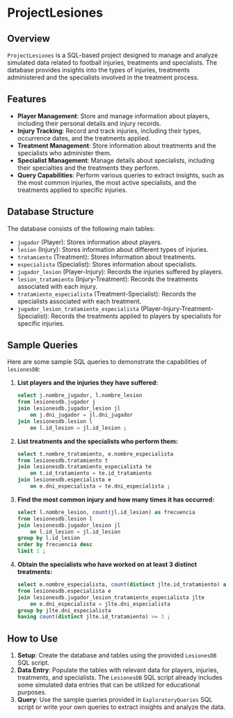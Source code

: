 # ProjectLesiones

## Overview
`ProjectLesiones` is a SQL-based project designed to manage and analyze simulated data related to football injuries, treatments and specialists. The database provides insights into the types of injuries, treatments administered and the specialists involved in the treatment process.

## Features
- **Player Management**: Store and manage information about players, including their personal details and injury records.
- **Injury Tracking**: Record and track injuries, including their types, occurrence dates, and the treatments applied.
- **Treatment Management**: Store information about treatments and the specialists who administer them.
- **Specialist Management**: Manage details about specialists, including their specialties and the treatments they perform.
- **Query Capabilities**: Perform various queries to extract insights, such as the most common injuries, the most active specialists, and the treatments applied to specific injuries.

## Database Structure
The database consists of the following main tables:
- `jugador` (Player): Stores information about players.
- `lesion` (Injury): Stores information about different types of injuries.
- `tratamiento` (Treatment): Stores information about treatments.
- `especialista` (Specialist): Stores information about specialists.
- `jugador_lesion` (Player-Injury): Records the injuries suffered by players.
- `lesion_tratamiento` (Injury-Treatment): Records the treatments associated with each injury.
- `tratamiento_especialista` (Treatment-Specialist): Records the specialists associated with each treatment.
- `jugador_lesion_tratamiento_especialista` (Player-Injury-Treatment-Specialist): Records the treatments applied to players by specialists for specific injuries.

## Sample Queries
Here are some sample SQL queries to demonstrate the capabilities of `lesionesDB`:

1. **List players and the injuries they have suffered:**
   ```sql
   select j.nombre_jugador, l.nombre_lesion 
   from lesionesdb.jugador j 
   join lesionesdb.jugador_lesion jl 
	   on j.dni_jugador = jl.dni_jugador 
   join lesionesdb.lesion l 
	   on l.id_lesion = jl.id_lesion ;
   ```

2. **List treatments and the specialists who perform them:**
   ```sql
   select t.nombre_tratamiento, e.nombre_especialista 
   from lesionesdb.tratamiento t 
   join lesionesdb.tratamiento_especialista te 
	   on t.id_tratamiento = te.id_tratamiento 
   join lesionesdb.especialista e 
	   on e.dni_especialista = te.dni_especialista ;
   ```

3. **Find the most common injury and how many times it has occurred:**
   ```sql
   select l.nombre_lesion, count(jl.id_lesion) as frecuencia 
   from lesionesdb.lesion l 
   join lesionesdb.jugador_lesion jl 
	   on l.id_lesion = jl.id_lesion 
   group by l.id_lesion 
   order by frecuencia desc 
   limit 1 ;
   ```

4. **Obtain the specialists who have worked on at least 3 distinct treatments:**
   ```sql
   select e.nombre_especialista, count(distinct jlte.id_tratamiento) as distintos_tratamientos_efectuados 
   from lesionesdb.especialista e 
   join lesionesdb.jugador_lesion_tratamiento_especialista jlte 
	   on e.dni_especialista = jlte.dni_especialista
   group by jlte.dni_especialista 
   having count(distinct jlte.id_tratamiento) >= 3 ; 
   ```

## How to Use
1. **Setup**: Create the database and tables using the provided `LesionesDB` SQL script.
2. **Data Entry**: Populate the tables with relevant data for players, injuries, treatments, and specialists. The `LesionesDB` SQL script already includes some simulated data entries that can be utilized for educational purposes.
3. **Query**: Use the sample queries provided in `ExploratoryQueries` SQL script or write your own queries to extract insights and analyze the data.
